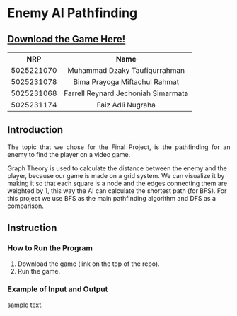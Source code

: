 # Enemy AI Pathfinding
## <a href="google.com">Download the Game Here! </a> 

<table align="center">
  <tr>
    <th style="text-align:center">NRP</th>
    <th style="text-align:center">Name</th>
  </tr>
  <tr>
    <td style="text-align:center">5025221070</td>
    <td style="text-align:center">Muhammad Dzaky Taufiqurrahman</td>
  </tr>
  <tr>
    <td style="text-align:center">5025231078</td>
    <td style="text-align:center">Bima Prayoga Miftachul Rahmat</td>
  </tr>
  <tr>
    <td style="text-align:center">5025231068</td>
    <td style="text-align:center">Farrell Reynard Jechoniah Simarmata</td>
  </tr>
  <tr>
    <td style="text-align:center">5025231174</td>
    <td style="text-align:center">Faiz Adli Nugraha</td>
  </tr>
</table>

</div>

## Introduction

<p align="justify">
The topic that we chose for the Final Project, is the pathfinding for an enemy to find the player on a video game.  
  
Graph Theory is used to calculate the distance between the enemy and the player, because our game is made on a grid system. We can visualize it by making it so that each square is a node and the edges connecting them are weighted by 1, this way the AI can calculate the shortest path (for BFS). For this project we use BFS as the main pathfinding algorithm and DFS as a comparison.
</p>

## Instruction  
### How to Run the Program
<p align="justify">
  
1. Download the game (link on the top of the repo).  
2. Run the game.
</p>

### Example of Input and Output
<p align="justify">
sample text.  
</p>
